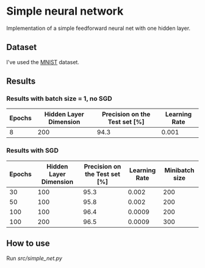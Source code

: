 # Simple neural network
Implementation of a simple feedforward neural net with one hidden layer.


## Dataset
I've used the [MNIST](http://yann.lecun.com/exdb/mnist/) dataset.

## Results
### Results with batch size = 1, no SGD

Epochs | Hidden Layer Dimension | Precision on the Test set [%] | Learning Rate
------ | ------------- | ----------------------------- | -------------
8      | 200           | 94.3                          | 0.001

### Results with SGD

Epochs | Hidden Layer Dimension | Precision on the Test set [%] | Learning Rate | Minibatch size
------ | ------------- | ----------------------------- | ------------- | --------------
30     | 100           | 95.3                          | 0.002         | 200
50     | 100           | 95.8                          | 0.002         | 200
100    | 100           | 96.4                          | 0.0009        | 200
100    | 200           | 96.5                          | 0.0009        | 300

## How to use

Run *src/simple_net.py*
